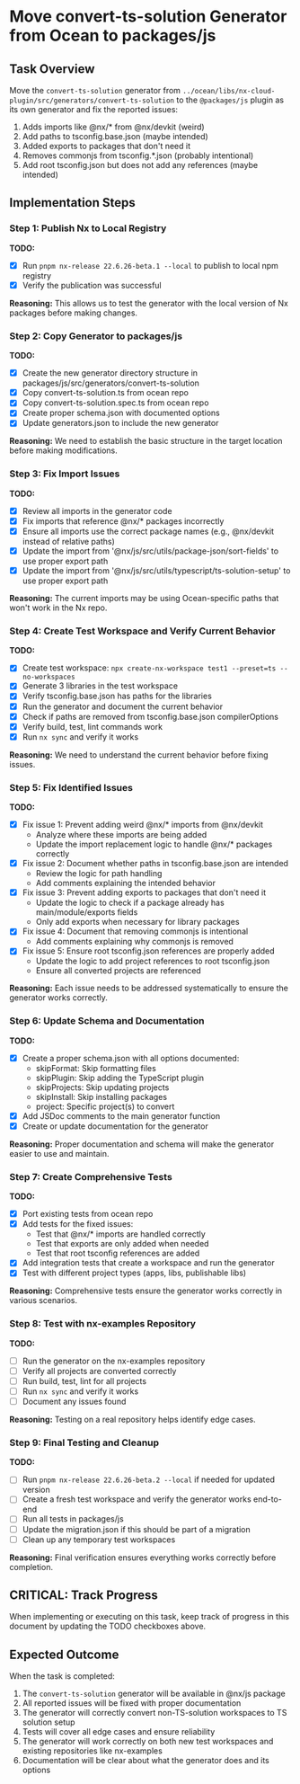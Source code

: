 # Move convert-ts-solution Generator from Ocean to packages/js

## Task Overview

Move the `convert-ts-solution` generator from `../ocean/libs/nx-cloud-plugin/src/generators/convert-ts-solution` to the `@packages/js` plugin as its own generator and fix the reported issues:

1. Adds imports like @nx/* from @nx/devkit (weird)
2. Add paths to tsconfig.base.json (maybe intended)
3. Added exports to packages that don't need it
4. Removes commonjs from tsconfig.*.json (probably intentional)
5. Add root tsconfig.json but does not add any references (maybe intended)

## Implementation Steps

### Step 1: Publish Nx to Local Registry
**TODO:**
- [x] Run `pnpm nx-release 22.6.26-beta.1 --local` to publish to local npm registry
- [x] Verify the publication was successful

**Reasoning:** This allows us to test the generator with the local version of Nx packages before making changes.

### Step 2: Copy Generator to packages/js
**TODO:**
- [x] Create the new generator directory structure in packages/js/src/generators/convert-ts-solution
- [x] Copy convert-ts-solution.ts from ocean repo
- [x] Copy convert-ts-solution.spec.ts from ocean repo
- [x] Create proper schema.json with documented options
- [x] Update generators.json to include the new generator

**Reasoning:** We need to establish the basic structure in the target location before making modifications.

### Step 3: Fix Import Issues
**TODO:**
- [x] Review all imports in the generator code
- [x] Fix imports that reference @nx/* packages incorrectly
- [x] Ensure all imports use the correct package names (e.g., @nx/devkit instead of relative paths)
- [x] Update the import from '@nx/js/src/utils/package-json/sort-fields' to use proper export path
- [x] Update the import from '@nx/js/src/utils/typescript/ts-solution-setup' to use proper export path

**Reasoning:** The current imports may be using Ocean-specific paths that won't work in the Nx repo.

### Step 4: Create Test Workspace and Verify Current Behavior
**TODO:**
- [x] Create test workspace: `npx create-nx-workspace test1 --preset=ts --no-workspaces`
- [x] Generate 3 libraries in the test workspace
- [x] Verify tsconfig.base.json has paths for the libraries
- [x] Run the generator and document the current behavior
- [x] Check if paths are removed from tsconfig.base.json compilerOptions
- [x] Verify build, test, lint commands work
- [x] Run `nx sync` and verify it works

**Reasoning:** We need to understand the current behavior before fixing issues.

### Step 5: Fix Identified Issues
**TODO:**
- [x] Fix issue 1: Prevent adding weird @nx/* imports from @nx/devkit
  - Analyze where these imports are being added
  - Update the import replacement logic to handle @nx/* packages correctly
- [x] Fix issue 2: Document whether paths in tsconfig.base.json are intended
  - Review the logic for path handling
  - Add comments explaining the intended behavior
- [x] Fix issue 3: Prevent adding exports to packages that don't need it
  - Update the logic to check if a package already has main/module/exports fields
  - Only add exports when necessary for library packages
- [x] Fix issue 4: Document that removing commonjs is intentional
  - Add comments explaining why commonjs is removed
- [x] Fix issue 5: Ensure root tsconfig.json references are properly added
  - Update the logic to add project references to root tsconfig.json
  - Ensure all converted projects are referenced

**Reasoning:** Each issue needs to be addressed systematically to ensure the generator works correctly.

### Step 6: Update Schema and Documentation
**TODO:**
- [x] Create a proper schema.json with all options documented:
  - skipFormat: Skip formatting files
  - skipPlugin: Skip adding the TypeScript plugin
  - skipProjects: Skip updating projects
  - skipInstall: Skip installing packages
  - project: Specific project(s) to convert
- [x] Add JSDoc comments to the main generator function
- [x] Create or update documentation for the generator

**Reasoning:** Proper documentation and schema will make the generator easier to use and maintain.

### Step 7: Create Comprehensive Tests
**TODO:**
- [x] Port existing tests from ocean repo
- [x] Add tests for the fixed issues:
  - Test that @nx/* imports are handled correctly
  - Test that exports are only added when needed
  - Test that root tsconfig references are added
- [x] Add integration tests that create a workspace and run the generator
- [x] Test with different project types (apps, libs, publishable libs)

**Reasoning:** Comprehensive tests ensure the generator works correctly in various scenarios.

### Step 8: Test with nx-examples Repository
**TODO:**
- [ ] Run the generator on the nx-examples repository
- [ ] Verify all projects are converted correctly
- [ ] Run build, test, lint for all projects
- [ ] Run `nx sync` and verify it works
- [ ] Document any issues found

**Reasoning:** Testing on a real repository helps identify edge cases.

### Step 9: Final Testing and Cleanup
**TODO:**
- [ ] Run `pnpm nx-release 22.6.26-beta.2 --local` if needed for updated version
- [ ] Create a fresh test workspace and verify the generator works end-to-end
- [ ] Run all tests in packages/js
- [ ] Update the migration.json if this should be part of a migration
- [ ] Clean up any temporary test workspaces

**Reasoning:** Final verification ensures everything works correctly before completion.

## CRITICAL: Track Progress

When implementing or executing on this task, keep track of progress in this document by updating the TODO checkboxes above.

## Expected Outcome

When the task is completed:
1. The `convert-ts-solution` generator will be available in @nx/js package
2. All reported issues will be fixed with proper documentation
3. The generator will correctly convert non-TS-solution workspaces to TS solution setup
4. Tests will cover all edge cases and ensure reliability
5. The generator will work correctly on both new test workspaces and existing repositories like nx-examples
6. Documentation will be clear about what the generator does and its options